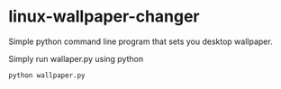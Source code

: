 # linux-wallpaper-changer
Simple python command line program that sets you desktop wallpaper.

Simply run wallaper.py using python

```bash
python wallpaper.py
```